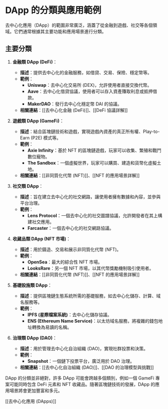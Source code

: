 # DApp 的分類與應用範例

去中心化應用（DApp）的範圍非常廣泛，涵蓋了從金融到遊戲、社交等各個領域。它們通常根據其主要功能和應用場景進行分類。

## 主要分類

1.  **金融類 DApp (DeFi)**：
    *   **描述**：提供去中心化的金融服務，如借貸、交易、保險、穩定幣等。
    *   **範例**：
        *   **Uniswap**：去中心化交易所 (DEX)，允許使用者直接交換代幣。
        *   **Aave**：去中心化借貸協議，使用者可以存入資產賺取利息或抵押借款。
        *   **MakerDAO**：發行去中心化穩定幣 DAI 的協議。
    *   **相關連結**：[[去中心化金融 (DeFi)]]、[[DeFi 協議詳解]]

2.  **遊戲類 DApp (GameFi)**：
    *   **描述**：結合區塊鏈技術和遊戲，實現遊戲內資產的真正所有權、Play-to-Earn (P2E) 模式等。
    *   **範例**：
        *   **Axie Infinity**：基於 NFT 的區塊鏈遊戲，玩家可以收集、繁殖和戰鬥數位寵物。
        *   **The Sandbox**：一個虛擬世界，玩家可以購買、建造和貨幣化虛擬土地。
    *   **相關連結**：[[非同質化代幣 (NFT)]]、[[NFT 的應用場景詳解]]

3.  **社交類 DApp**：
    *   **描述**：旨在建立去中心化的社交網路，讓使用者擁有數據和內容，並參與平台治理。
    *   **範例**：
        *   **Lens Protocol**：一個去中心化的社交圖譜協議，允許開發者在其上構建社交應用。
        *   **Farcaster**：一個去中心化的社交網路協議。

4.  **收藏品類 DApp (NFT 市場)**：
    *   **描述**：用於鑄造、交易和展示非同質化代幣 (NFT)。
    *   **範例**：
        *   **OpenSea**：最大的綜合性 NFT 市場。
        *   **LooksRare**：另一個 NFT 市場，以其代幣獎勵機制吸引使用者。
    *   **相關連結**：[[非同質化代幣 (NFT)]]、[[NFT 的應用場景詳解]]

5.  **基礎設施類 DApp**：
    *   **描述**：提供區塊鏈生態系統所需的基礎服務，如去中心化儲存、計算、域名服務等。
    *   **範例**：
        *   **IPFS (星際檔案系統)**：去中心化儲存協議。
        *   **ENS (Ethereum Name Service)**：以太坊域名服務，將複雜的錢包地址轉換為易讀的名稱。

6.  **治理類 DApp (DAO)**：
    *   **描述**：用於管理去中心化自治組織 (DAO)，實現社群投票和決策。
    *   **範例**：
        *   **Snapshot**：一個鏈下投票平台，廣泛用於 DAO 治理。
    *   **相關連結**：[[去中心化自治組織 (DAO)]]、[[DAO 的治理模型與挑戰]]

DApp 的分類並非絕對，許多 DApp 可能會跨越多個類別，例如一個 GameFi 專案可能同時包含 DeFi 元素和 NFT 收藏品。隨著區塊鏈技術的發展，DApp 的應用場景將會更加豐富和多元。

[[去中心化應用 (DApps)]]
